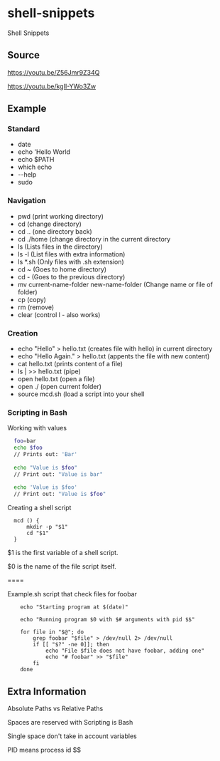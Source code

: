 # shell-snippets
Shell Snippets

## Source
https://youtu.be/Z56Jmr9Z34Q

https://youtu.be/kgII-YWo3Zw

## Example

### Standard
- date
- echo 'Hello World
- echo $PATH
- which echo
- --help
- sudo

### Navigation
- pwd (print working directory)
- cd (change directory)
- cd .. (one directory back)
- cd ./home (change directory in the current directory
- ls (Lists files in the directory)
- ls -l (List files with extra information)
- ls *.sh (Only files with .sh extension)
- cd ~ (Goes to home directory)
- cd - (Goes to the previous directory)
- mv current-name-folder new-name-folder (Change name or file of folder)
- cp (copy)
- rm (remove)
- clear (control l - also works)

### Creation
- echo "Hello" > hello.txt (creates file with hello) in current directory
- echo "Hello Again." > hello.txt (appents the file with new content)
- cat hello.txt (prints content of a file)
- ls | >> hello.txt (pipe)
- open hello.txt (open a file)
- open ./ (open current folder)
- source mcd.sh (load a script into your shell

### Scripting in Bash

Working with values
``` Bash
  foo=bar
  echo $foo
  // Prints out: 'Bar'
  
  echo "Value is $foo"
  // Print out: "Value is bar"
  
  echo 'Value is $foo'
  // Print out: "Value is $foo"
```

Creating a shell script
``` Shell
  mcd () {
      mkdir -p "$1"
      cd "$1"
  }
```

$1 is the first variable of a shell script.

$0 is the name of the file script itself.

====

Example.sh script that check files for foobar

``` Shell
    echo "Starting program at $(date)"

    echo "Running program $0 with $# arguments with pid $$"

    for file in "$@"; do
        grep foobar "$file" > /dev/null 2> /dev/null
        if [[ "$?" -ne 0]]; then
            echo "File $file does not have foobar, adding one"
            echo "# foobar" >> "$file"
        fi
    done
```


## Extra Information

Absolute Paths vs Relative Paths

Spaces are reserved with Scripting is Bash

Single space don't take in account variables

PID means process id $$

